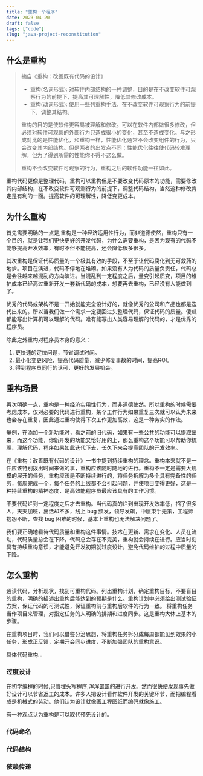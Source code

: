 ```yaml
---
title: "重构一个程序"
date: 2023-04-20
draft: false
tags: ["code"]
slug: "java-project-reconstitution"
---
```


## 什么是重构
> 摘自《重构：改善既有代码的设计》
> - 重构(名词形式): 对软件内部结构的一种调整，目的是在不改变软件可观察行为的前提下，提高其可理解性，降低其修改成本。
> - 重构(动词形式): 使用一些列重构手法，在不改变软件可观察行为的前提下，调整其结构。
>
> 重构的目的是使软件更容易被理解和修改。可以在软件内部做很多修改，但必须对软件可观察的外部行为只造成很小的变化，甚至不造成变化。与之形成对比的是性能优化，和重构一样，性能优化通常不会改变组件的行为，只会改变其内部结构。但是两者的出发点不同：性能优化往往使代码较难理解，但为了得到所需的性能你不得不这么做。
> 
> 重构不会改变软件可观察的行为，重构之后的软件功能一往如此。

重构代码更像是整理代码，重构可以重构但是不要改变代码原本的功能，需要修改其内部结构，在不改变软件可观测行为的前提下，调整代码结构，当然这种修改肯定是有利的一面。提高软件的可理解性，降低变更成本。

## 为什么重构
首先需要明确的一点是,重构是一种经济适用性行为，而非道德使然，重构只有一个目的，就是让我们更快更好的开发代码，为什么需要重构，是因为现有的代码不能够提高开发效率，有时不但不能提高，还会降低很多很多。

其次重构是保证代码质量的一个极其有效的手段，不至于让代码腐化到无可救药的地步。项目在演进，代码不停地在堆砌。如果没有人为代码的质量负责任，代码总是会往越来越混乱的方向演进。当混乱到一定程度之后，量变引起质变，项目的维护成本已经高过重新开发一套新代码的成本，想要再去重构，已经没有人能做到了。

优秀的代码或架构不是一开始就能完全设计好的，就像优秀的公司和产品也都是迭代出来的。所以当我们做一个需求一定要回过头整理代码，保证代码的质量。傻瓜都能写出计算机可以理解的代码。唯有能写出人类容易理解的代码的，才是优秀的程序员。

除此之外重构对程序员本身的意义：
1. 更快速的定位问题，节省调试时间。
2. 最小化变更风险，提高代码质量，减少修复事故的时间，提高ROI。
3. 得到程序员同行的认可，更好的发展机会。

## 重构场景
再次明确一点，重构是一种经济实用性行为，而非道德使然。所以重构的时候需要考虑成本，仅对必要的代码进行重构，某个工作行为如果重复三次就可以认为未来也会存在重复，因此通过重构使得下次工作更加高效，这是一种务实的作法。

举例，在添加一个新功能时，看之前的旧代码，如果有一些公共的功能可以提取出来，而这个功能，你新开发的功能又恰好用的上，那么重构这个功能可以帮助你梳理、理解代码，程序如果如此迭代下去，长久下来会提高团队的开发效率。

在《重构：改善既有代码的设计》一书中提到持续重构的理念。重构本来就不是一件应该特别拨出时间来做的事，重构应该随时随地的进行。重构不一定是需要大规模的展开的任务，重构应该是不断持续进行的，将任务拆解为多个具有完备性的任务，每周完成一个，每个任务的上线都不会引起问题，并使项目变得更好，这是一种持续重构的精神态度，是高效能程序员最应该具有的工作习惯。

不要代码烂到一定程度之后才去重构。当代码真的烂到出现开发效率低，招了很多人，天天加班，出活却不多，线上 bug 频发，领导发飙，中层束手无策，工程师抱怨不断，查找 bug 困难的时候，基本上重构也无法解决问题了。

我们要正确地看待代码质量和重构这件事情。技术在更新、需求在变化、人员在流动，代码质量总会在下降，代码总会存在不完美，重构就会持续在进行。应当时刻具有持续重构意识，才能避免开发初期就过度设计，避免代码维护的过程中质量的下降。

## 怎么重构
通读代码，分析现状，找到可重构代码。列出重构计划，确定重构目标，不要盲目的重构，明确的描述出重构后能达到的预期是什么。重构计划中必须给出测试验证方案，保证代码的可测试性，保证重构前与重构后软件的行为一致。
将重构任务当作项目来管理，对指定任务的人明确的排期和进度同步。这是重构大体上基本的步骤。

在重构项目时，我们可以借鉴分治思想，将重构任务拆分成每周都能见到效果的小任务，形成正反馈，定期开会同步进度，不断加强团队的重构意识。

具体代码重构...
### 过度设计
在初学编程的时候,只管埋头写程序,浑浑噩噩的进行开发。然而很快便发现事先做好设计可以节省返工的成本。许多人把设计看作软件开发的关键环节，而把编程看成是机械式的劳动。他们认为设计就像画工程图纸而编码就像施工。

有一种观点认为重构是可以取代预先设计的。


### 代码命名

### 代码结构

### 依赖传递













